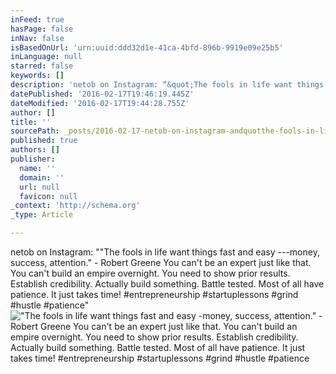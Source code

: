 ```yaml
---
inFeed: true
hasPage: false
inNav: false
isBasedOnUrl: 'urn:uuid:ddd32d1e-41ca-4bfd-896b-9919e09e25b5'
inLanguage: null
starred: false
keywords: []
description: 'netob on Instagram: “&quot;The fools in life want things fast and easy —money, success, attention.&quot; - Robert Greene You can&#39;t be an expert just like th'
datePublished: '2016-02-17T19:46:19.445Z'
dateModified: '2016-02-17T19:44:28.755Z'
author: []
title: ''
sourcePath: _posts/2016-02-17-netob-on-instagram-andquotthe-fools-in-life-want-things-fas.md
published: true
authors: []
publisher:
  name: ''
  domain: ''
  url: null
  favicon: null
_context: 'http://schema.org'
_type: Article

---
```

netob on Instagram: ""The fools in life want things fast and easy ---money, success, attention." - Robert Greene You can't be an expert just like that. You can't build an empire overnight. You need to show prior results. Establish credibility. Actually build something. Battle tested. Most of all have patience. It just takes time! \#entrepreneurship \#startuplessons \#grind \#hustle \#patience"
!["The fools in life want things fast and easy -money&comma; success&comma; attention&period;" - Robert Greene You can't be an expert just like that&period; You can't build an empire overnight&period; You need to show prior results&period; Establish credibility&period; Actually build something&period; Battle tested&period; Most of all have patience&period; It just takes time&excl; &num;entrepreneurship &num;startuplessons &num;grind &num;hustle &num;patience](https://scontent.cdninstagram.com/t51.2885-15/s640x640/sh0.08/e35/12716614_176274259412727_1023390472_n.jpg?ig_cache_key=MTE4Mzc0NjI0MDA4MDY4NDg0OQ%3D%3D.2)